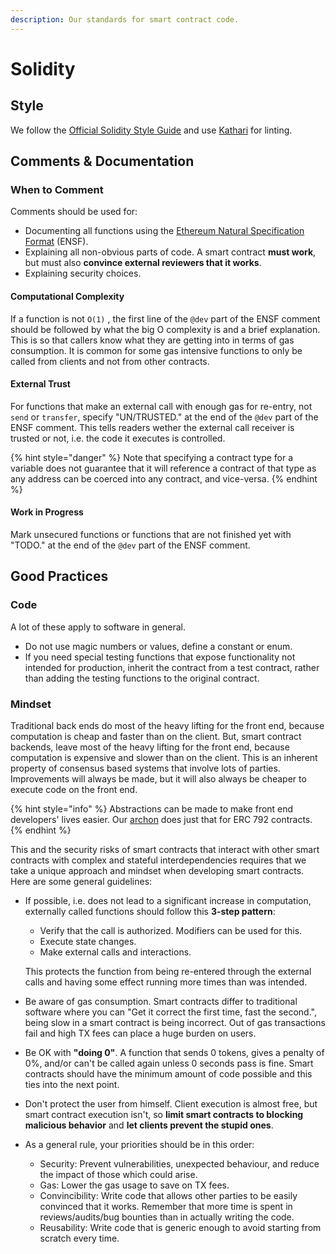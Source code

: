 ```yaml
---
description: Our standards for smart contract code.
---
```


# Solidity

## Style

We follow the [Official Solidity Style Guide](https://solidity.readthedocs.io/en/develop/style-guide.html) and use [Kathari](../kathari.md) for linting.

## Comments & Documentation

### When to Comment

Comments should be used for:

* Documenting all functions using the [Ethereum Natural Specification Format](https://github.com/ethereum/wiki/wiki/Ethereum-Natural-Specification-Format) \(ENSF\).
* Explaining all non-obvious parts of code. A smart contract **must work**, but must also **convince external reviewers that it works**.
* Explaining security choices.

#### Computational Complexity

If a function is not `O(1)` , the first line of the `@dev` part of the ENSF comment should be followed by what the big O complexity is and a brief explanation. This is so that callers know what they are getting into in terms of gas consumption. It is common for some gas intensive functions to only be called from clients and not from other contracts.

#### External Trust

For functions that make an external call with enough gas for re-entry, not `send` or `transfer`, specify "UN/TRUSTED." at the end of the `@dev` part of the ENSF comment. This tells readers wether the external call receiver is trusted or not, i.e. the code it executes is controlled.

{% hint style="danger" %}
Note that specifying a contract type for a variable does not guarantee that it will reference a contract of that type as any address can be coerced into any contract, and vice-versa.
{% endhint %}

#### Work in Progress

Mark unsecured functions or functions that are not finished yet with "TODO." at the end of the `@dev` part of the ENSF comment.

## Good Practices

### Code

A lot of these apply to software in general.

* Do not use magic numbers or values, define a constant or enum.
* If you need special testing functions that expose functionality not intended for production, inherit the contract from a test contract, rather than adding the testing functions to the original contract.

### Mindset

Traditional back ends do most of the heavy lifting for the front end, because computation is cheap and faster than on the client. But, smart contract backends, leave most of the heavy lifting for the front end, because computation is expensive and slower than on the client. This is an inherent property of consensus based systems that involve lots of parties. Improvements will always be made, but it will also always be cheaper to execute code on the front end.

{% hint style="info" %}
Abstractions can be made to make front end developers' lives easier. Our [archon](https://github.com/kleros/archon) does just that for ERC 792 contracts.
{% endhint %}

This and the security risks of smart contracts that interact with other smart contracts with complex and stateful interdependencies requires that we take a unique approach and mindset when developing smart contracts. Here are some general guidelines:

* If possible, i.e. does not lead to a significant increase in computation, externally called functions should follow this **3-step pattern**:

  * Verify that the call is authorized. Modifiers can be used for this.
  * Execute state changes.
  * Make external calls and interactions.

  This protects the function from being re-entered through the external calls and having some effect running more times than was intended.

* Be aware of gas consumption. Smart contracts differ to traditional software where you can "Get it correct the first time, fast the second.", being slow in a smart contract is being incorrect. Out of gas transactions fail and high TX fees can place a huge burden on users.
* Be OK with **"doing 0"**. A function that sends 0 tokens, gives a penalty of 0%, and/or can't be called again unless 0 seconds pass is fine. Smart contracts should have the minimum amount of code possible and this ties into the next point.
* Don't protect the user from himself. Client execution is almost free, but smart contract execution isn't, so **limit smart contracts to blocking malicious behavior** and **let clients prevent the stupid ones**.
* As a general rule, your priorities should be in this order:
  * Security: Prevent vulnerabilities, unexpected behaviour, and reduce the impact of those which could arise.
  * Gas: Lower the gas usage to save on TX fees.
  * Convincibility: Write code that allows other parties to be easily convinced that it works. Remember that more time is spent in reviews/audits/bug bounties than in actually writing the code.
  * Reusability: Write code that is generic enough to avoid starting from scratch every time.

